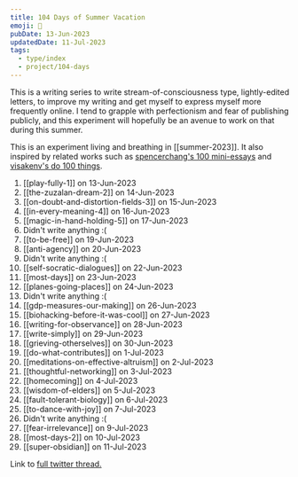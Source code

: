 ```yaml
---
title: 104 Days of Summer Vacation
emoji: 🌻
pubDate: 13-Jun-2023
updatedDate: 11-Jul-2023
tags:
  - type/index
  - project/104-days
---
```


This is a writing series to write stream-of-consciousness type, lightly-edited letters, to improve my writing and get myself to express myself more frequently online. I tend to grapple with perfectionism and fear of publishing publicly, and this experiment will hopefully be an avenue to work on that during this summer.

This is an experiment living and breathing in [[summer-2023]]. It also inspired by related works such as [spencerchang's 100 mini-essays](https://www.spencerchang.me/experiments/100posts/) and [visakenv's do 100 things](https://twitter.com/visakanv). 

1. [[play-fully-1]] on 13-Jun-2023
2. [[the-zuzalan-dream-2]] on 14-Jun-2023
3. [[on-doubt-and-distortion-fields-3]] on 15-Jun-2023
4. [[in-every-meaning-4]] on 16-Jun-2023
5. [[magic-in-hand-holding-5]] on 17-Jun-2023
6. Didn't write anything :(
7. [[to-be-free]] on 19-Jun-2023
8. [[anti-agency]] on 20-Jun-2023
9. Didn't write anything :(
10. [[self-socratic-dialogues]] on 22-Jun-2023
11. [[most-days]] on 23-Jun-2023
12. [[planes-going-places]] on 24-Jun-2023
13. Didn't write anything :(
14. [[gdp-measures-our-making]] on 26-Jun-2023
15. [[biohacking-before-it-was-cool]] on 27-Jun-2023
16. [[writing-for-observance]] on 28-Jun-2023
17. [[write-simply]] on 29-Jun-2023
18. [[grieving-otherselves]] on 30-Jun-2023
19. [[do-what-contributes]] on 1-Jul-2023
20. [[meditations-on-effective-altruism]] on 2-Jul-2023
21. [[thoughtful-networking]] on 3-Jul-2023
22. [[homecoming]] on 4-Jul-2023
23. [[wisdom-of-elders]] on 5-Jul-2023
24. [[fault-tolerant-biology]] on 6-Jul-2023
25. [[to-dance-with-joy]] on 7-Jul-2023
26. Didn't write anything :(
27. [[fear-irrelevance]] on 9-Jul-2023
28. [[most-days-2]] on 10-Jul-2023
29. [[super-obsidian]] on 11-Jul-2023

Link to [full twitter thread.](https://twitter.com/solderneer/status/1668911213810716672)